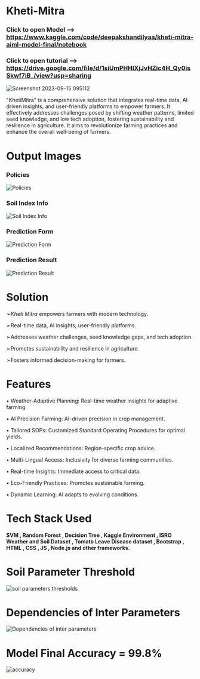 # Kheti-Mitra
### Click to open Model     --> https://www.kaggle.com/code/deepakshandilyaa/kheti-mitra-aiml-model-final/notebook

### Click to open tutorial --> https://drive.google.com/file/d/1siUmPHHIXjJvHZic4H_Qy0isSkwf7iB_/view?usp=sharing
![Screenshot 2023-09-15 095112](https://github.com/Deepakshandilya/Kheti-Mitra/assets/103075634/43d36ab5-94a5-4254-98f5-83c01f632cae)


"KhetiMitra" is a comprehensive solution that integrates real-time data, AI-driven insights, and user-friendly platforms to empower farmers. It effectively addresses challenges posed by shifting weather patterns, limited seed knowledge, and low tech adoption, fostering sustainability and resilience in agriculture.
It aims to revolutionize farming practices and enhance the overall well-being of farmers.

# Output Images

### Policies
![Policies](https://github.com/Python0p/Kheti-Mitra/blob/main/Websiste%20Code%20(Kheti%20Mitra)/img/Kheti-Mitra-Policies.png)

### Soil Index Info
![Soil Index Info](https://github.com/Python0p/Kheti-Mitra/blob/main/Websiste%20Code%20(Kheti%20Mitra)/img/Kheti-Mitra-SoilIndex.png)

### Prediction Form
![Prediction Form](https://github.com/Python0p/Kheti-Mitra/blob/main/Websiste%20Code%20(Kheti%20Mitra)/img/Kheti-Mitra-Prediction-Form.png)

### Prediction Result
![Prediction Result](https://github.com/Python0p/Kheti-Mitra/blob/main/Websiste%20Code%20(Kheti%20Mitra)/img/Kheti-Mitra-FinalOutput.png)



# Solution

➢*Kheti Mitra* empowers farmers with modern technology.

➢Real-time data, AI insights, user-friendly platforms.

➢Addresses weather challenges, seed knowledge gaps, and tech adoption.

➢Promotes sustainability and resilience in agriculture.

➢Fosters informed decision-making for farmers.

# Features

• Weather-Adaptive Planning: Real-time weather insights for adaptive farming.

• AI Precision Farming: AI-driven precision in crop management.

• Tailored SOPs: Customized Standard Operating Procedures for optimal yields.

• Localized Recommendations: Region-specific crop advice.

• Multi-Lingual Access: Inclusivity for diverse farming communities.

• Real-time Insights: Immediate access to critical data.

• Eco-Friendly Practices: Promotes sustainable farming.

• Dynamic Learning: AI adapts to evolving conditions.

# Tech Stack Used 
**SVM , Random Forest , Decision Tree , Kaggle Environment , ISRO Weather and Soil Dataset , Tomato Leave Disease dataset , Bootstrap , HTML , CSS , JS , Node.js and other frameworks.** 

# Soil Parameter Threshold 
![soil parameters thresholds ](https://github.com/Deepakshandilya/Kheti-Mitra/assets/103075634/7ad14c79-3396-4e2c-ad79-750107191e85)

# Dependencies of Inter Parameters 
![Dependencies of inter parameters](https://github.com/Deepakshandilya/Kheti-Mitra/assets/103075634/eeff42ff-d054-4a73-a6b2-5620172fddda)

# Model Final Accuracy = 99.8%
![accuracy](https://github.com/Deepakshandilya/Kheti-Mitra/assets/103075634/4f5b8534-d31b-46d6-9e8d-8837f8cd04f8)

